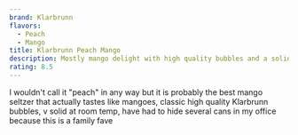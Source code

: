 ```yaml
---
brand: Klarbrunn
flavors:
  - Peach
  - Mango
title: Klarbrunn Peach Mango
description: Mostly mango delight with high quality bubbles and a solid mango flavor.
rating: 8.5
---
```

I﻿ wouldn't call it "peach" in any way but it is probably the best mango seltzer that actually tastes like mangoes, classic high quality Klarbrunn bubbles, v solid at room temp, have had to hide several cans in my office because this is a family fave